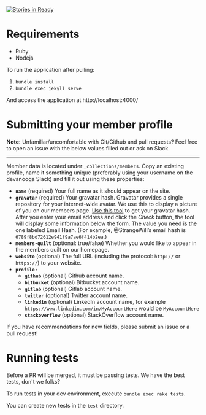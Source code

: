 [![Stories in Ready](https://badge.waffle.io/devanooga/devanooga.github.io.png?label=ready&title=Ready)](https://waffle.io/devanooga/devanooga.github.io)
# Requirements

* Ruby
* Nodejs

To run the application after pulling:

1. `bundle install`
2. `bundle exec jekyll serve`

And access the application at http://localhost:4000/

# Submitting your member profile

**Note:** Unfamiliar/uncomfortable with Git/Github and pull requests? Feel free to open an issue with the below values filled out or ask on Slack.

---

Member data is located under `_collections/members`. Copy an existing profile, name it something unique (preferably using your username on the devanooga Slack) and fill it out using these properties:

- **`name`** (required) Your full name as it should appear on the site.
- **`gravatar`** (required) Your gravatar hash. Gravatar provides a single repository for your internet-wide avatar. We use this to display a picture of you on our members page. [Use this tool](https://en.gravatar.com/site/check/) to get your gravatar hash. After you enter your email address and click the _Check_ button, the tool will display some information below the form. The value you need is the one labeled Email Hash. (For example, @StrangeWill’s email hash is `6789f8bd72612e941f9a7ae6f414b2ea`.)
- **`members-quilt`** (optional: true/false) Whether you would like to appear in the members quilt on our homepage.
- **`website`** (optional) The full URL (including the protocol: `http://` or `https://`) to your website.
- **`profile:`**
    - **`github`** (optional) Github account name.
    - **`bitbucket`** (optional) Bitbucket account name.
    - **`gitlab`** (optional) Gitlab account name.
    - **`twitter`** (optional) Twitter account name.
    - **`linkedin`** (optional) LinkedIn account name, for example `https://www.linkedin.com/in/MyAccountHere` would be `MyAccountHere`
    - **`stackoverflow`** (optional) StackOverflow account name.

If you have recommendations for new fields, please submit an issue or a pull request!

# Running tests

Before a PR will be merged, it must be passing tests. We have the best tests, don't we folks?

To run tests in your dev environment, execute `bundle exec rake tests`.

You can create new tests in the `test` directory.
